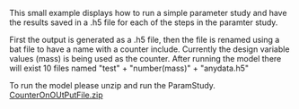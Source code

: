 This small example displays how to run a simple parameter study and have the results saved in a .h5 file for each of the steps in the paramter study.

First the output is generated as a .h5 file, then the file is renamed using a bat file to have a name with a counter include. Currently the design variable values (mass) is being used as the counter. After running the model there will exist 10 files named "test" + "number(mass)" + "anydata.h5"

To run the model please unzip and run the ParamStudy. [CounterOnOUtPutFile.zip](support/Wiki_Files/Saving_Output_Files/CounterOnOutPutfile.zip)